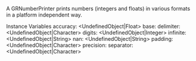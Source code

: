 A GRNumberPrinter prints numbers (integers and floats) in various formats in a platform independent way.

Instance Variables
	accuracy:	<UndefinedObject|Float>
	base:		<Integer>
	delimiter:	<UndefinedObject|Character>
	digits:		<UndefinedObject|Integer>
	infinite:		<UndefinedObject|String>
	nan:			<UndefinedObject|String>
	padding:	<UndefinedObject|Character>
	precision:	<Integer>
	separator:	<UndefinedObject|Character>